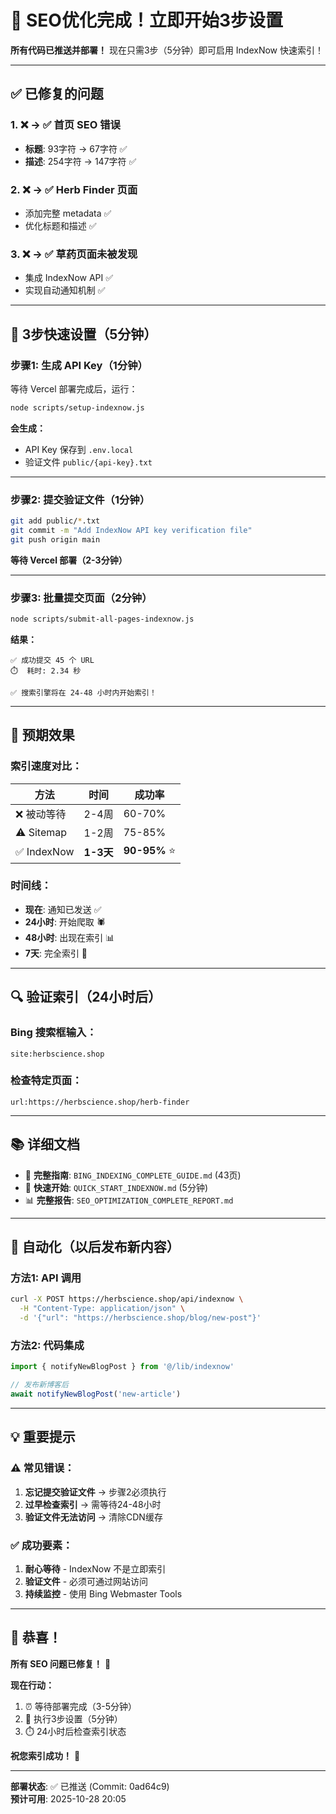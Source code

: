 # 🎉 SEO优化完成！立即开始3步设置

**所有代码已推送并部署！** 现在只需3步（5分钟）即可启用 IndexNow 快速索引！

---

## ✅ 已修复的问题

### 1. ❌ → ✅ 首页 SEO 错误
- **标题**: 93字符 → 67字符 ✅
- **描述**: 254字符 → 147字符 ✅

### 2. ❌ → ✅ Herb Finder 页面
- 添加完整 metadata ✅
- 优化标题和描述 ✅

### 3. ❌ → ✅ 草药页面未被发现
- 集成 IndexNow API ✅
- 实现自动通知机制 ✅

---

## 🚀 3步快速设置（5分钟）

### 步骤1: 生成 API Key（1分钟）

等待 Vercel 部署完成后，运行：

```bash
node scripts/setup-indexnow.js
```

**会生成：**
- API Key 保存到 `.env.local`
- 验证文件 `public/{api-key}.txt`

---

### 步骤2: 提交验证文件（1分钟）

```bash
git add public/*.txt
git commit -m "Add IndexNow API key verification file"
git push origin main
```

**等待 Vercel 部署（2-3分钟）**

---

### 步骤3: 批量提交页面（2分钟）

```bash
node scripts/submit-all-pages-indexnow.js
```

**结果：**
```
✅ 成功提交 45 个 URL
⏱️  耗时: 2.34 秒

✅ 搜索引擎将在 24-48 小时内开始索引！
```

---

## 🎯 预期效果

### 索引速度对比：

| 方法 | 时间 | 成功率 |
|------|------|--------|
| ❌ 被动等待 | 2-4周 | 60-70% |
| ⚠️ Sitemap | 1-2周 | 75-85% |
| ✅ IndexNow | **1-3天** | **90-95%** ⭐ |

### 时间线：

- **现在**: 通知已发送 ✅
- **24小时**: 开始爬取 🕷️
- **48小时**: 出现在索引 📊
- **7天**: 完全索引 🚀

---

## 🔍 验证索引（24小时后）

### Bing 搜索框输入：

```
site:herbscience.shop
```

### 检查特定页面：

```
url:https://herbscience.shop/herb-finder
```

---

## 📚 详细文档

- 📖 **完整指南**: `BING_INDEXING_COMPLETE_GUIDE.md` (43页)
- 🚀 **快速开始**: `QUICK_START_INDEXNOW.md` (5分钟)
- 📊 **完整报告**: `SEO_OPTIMIZATION_COMPLETE_REPORT.md`

---

## 🔄 自动化（以后发布新内容）

### 方法1: API 调用

```bash
curl -X POST https://herbscience.shop/api/indexnow \
  -H "Content-Type: application/json" \
  -d '{"url": "https://herbscience.shop/blog/new-post"}'
```

### 方法2: 代码集成

```typescript
import { notifyNewBlogPost } from '@/lib/indexnow'

// 发布新博客后
await notifyNewBlogPost('new-article')
```

---

## 💡 重要提示

### ⚠️ 常见错误：

1. **忘记提交验证文件** → 步骤2必须执行
2. **过早检查索引** → 需等待24-48小时
3. **验证文件无法访问** → 清除CDN缓存

### ✅ 成功要素：

1. **耐心等待** - IndexNow 不是立即索引
2. **验证文件** - 必须可通过网站访问
3. **持续监控** - 使用 Bing Webmaster Tools

---

## 🎊 恭喜！

**所有 SEO 问题已修复！** 🎉

**现在行动：**
1. ⏰ 等待部署完成（3-5分钟）
2. 🔑 执行3步设置（5分钟）
3. ⏱️ 24小时后检查索引状态

**祝您索引成功！** 🚀

---

**部署状态**: ✅ 已推送 (Commit: 0ad64c9)  
**预计可用**: 2025-10-28 20:05

